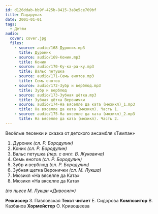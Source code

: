 ```yaml
---
id: d126ddab-bb9f-425b-8415-3a8e5ce709bf
title: Падарунак
date: 2001-01-01
tags:
  - Детям
audio:
  cover: cover.jpg
  files:
    - source: audio/168-Дуроник.mp3
      title: Дуроник
    - source: audio/169-Коник.mp3
      title: Коник
    - source: audio/170-Ку-ка-ра-ку.mp3
      title: Вальс петушка
    - source: audio/171-Семь енотов.mp3
      title: Семь енотов
    - source: audio/172-Зубр и верблюд.mp3
      title: Зубр и верблюд
    - source: audio/173-Зубная щётка.mp3
      title: Зубная щётка Веронички
    - source: audio/174-На вяселле да ката (мюзикл)_1.mp3
      title: На вяселле да ката (мюзикл). Часть 1.
    - source: audio/175-На вяселле да ката (мюзикл)_2.mp3
      title: На вяселле да ката (мюзикл). Часть 2.
---
```


Весёлые песенки и сказка от детского ансамбля «Тимпан»

1. Дуроник _(сл. Р. Бородулин)_
2. Коник _(сл. Р. Бородулин)_
3. Вальс петушка _(пер. с англ. В. Жуковича)_
4. Семь енотов _(сл. Р. Бородулин)_
5. Зубр и верблюд _(сл. Р. Бородулин)_
6. Зубная щетка Веронички _(сл. М. Лукша)_
7. Мюзикл «На вяселле да Ката»
8. Мюзикл «На вяселле да Ката»

_(по пьесе М. Лукши «Дивосил»)_

**Режиссер** З. Павловская
**Текст читает** Е. Сидорова
**Композитор** В. Казбанов
**Хормейстер** О. Кривошеева